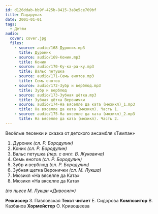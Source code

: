 ```yaml
---
id: d126ddab-bb9f-425b-8415-3a8e5ce709bf
title: Падарунак
date: 2001-01-01
tags:
  - Детям
audio:
  cover: cover.jpg
  files:
    - source: audio/168-Дуроник.mp3
      title: Дуроник
    - source: audio/169-Коник.mp3
      title: Коник
    - source: audio/170-Ку-ка-ра-ку.mp3
      title: Вальс петушка
    - source: audio/171-Семь енотов.mp3
      title: Семь енотов
    - source: audio/172-Зубр и верблюд.mp3
      title: Зубр и верблюд
    - source: audio/173-Зубная щётка.mp3
      title: Зубная щётка Веронички
    - source: audio/174-На вяселле да ката (мюзикл)_1.mp3
      title: На вяселле да ката (мюзикл). Часть 1.
    - source: audio/175-На вяселле да ката (мюзикл)_2.mp3
      title: На вяселле да ката (мюзикл). Часть 2.
---
```


Весёлые песенки и сказка от детского ансамбля «Тимпан»

1. Дуроник _(сл. Р. Бородулин)_
2. Коник _(сл. Р. Бородулин)_
3. Вальс петушка _(пер. с англ. В. Жуковича)_
4. Семь енотов _(сл. Р. Бородулин)_
5. Зубр и верблюд _(сл. Р. Бородулин)_
6. Зубная щетка Веронички _(сл. М. Лукша)_
7. Мюзикл «На вяселле да Ката»
8. Мюзикл «На вяселле да Ката»

_(по пьесе М. Лукши «Дивосил»)_

**Режиссер** З. Павловская
**Текст читает** Е. Сидорова
**Композитор** В. Казбанов
**Хормейстер** О. Кривошеева